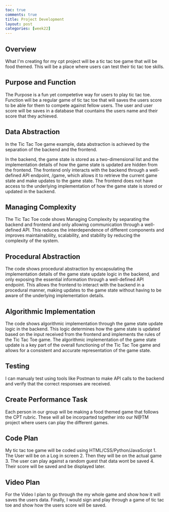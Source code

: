 ```yaml
---
toc: true
comments: true
title: Project Development
layout: post
categories: [week22]
---
```


## Overview

What I'm creating for my cpt project will be a tic tac toe game that will be food themed. This will be a place where users can test their tic tac toe skills.

## Purpose and Function

The Purpose is a fun yet competetive way for users to play tic tac toe. Function will be a regular game of tic tac toe that will saves the users score to be able for them to compete against fellow users. The user and user score will be saves in a database that countains the users name and their score that they achieved.

## Data Abstraction

In the Tic Tac Toe game example, data abstraction is achieved by the separation of the backend and the frontend.

In the backend, the game state is stored as a two-dimensional list and the implementation details of how the game state is updated are hidden from the frontend. The frontend only interacts with the backend through a well-defined API endpoint, /game, which allows it to retrieve the current game state and make updates to the game state. The frontend does not have access to the underlying implementation of how the game state is stored or updated in the backend.

## Managing Complexity

The Tic Tac Toe code shows Managing Complexity by separating the backend and frontend and only allowing communication through a well-defined API. This reduces the interdependence of different components and improves maintainability, scalability, and stability by reducing the complexity of the system.

## Procedural Abstraction

The code shows procedural abstraction by encapsulating the implementation details of the game state update logic in the backend, and only exposing the essential information through a well-defined API endpoint. This allows the frontend to interact with the backend in a procedural manner, making updates to the game state without having to be aware of the underlying implementation details.

## Algorithmic Implementation

The code shows algorithmic implementation through the game state update logic in the backend. This logic determines how the game state is updated based on the input received from the frontend and implements the rules of the Tic Tac Toe game. The algorithmic implementation of the game state update is a key part of the overall functioning of the Tic Tac Toe game and allows for a consistent and accurate representation of the game state.

## Testing

I can manualy test using tools like Postman to make API calls to the backend and verify that the correct responses are received.

## Create Performance Task

Each person in our group will be making a food themed game that follows the CPT rubric. These will all be incorparted together into our N@TM project where users can play the different games.

## Code Plan

My tic tac toe game will be coded using HTML/CSS/Python/JavaScript
    1. The User will be on a Log in screen
    2. Then they will be on the actual game
    3. The user can play against a random guest that data wont be saved
    4. Their score will be saved and be displayed later.

## Video Plan

For the Video I plan to go through the my whole game and show how it will saves the users data. Finally, I would sign and play through a game of tic tac toe and show how the users score will be saved.